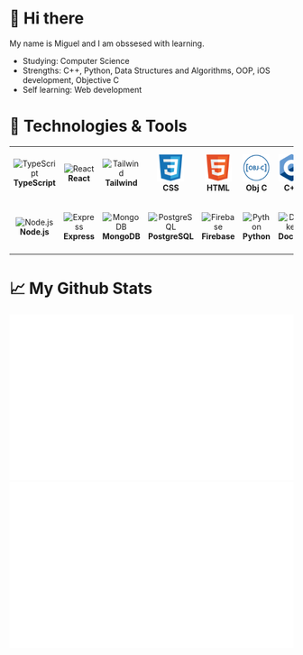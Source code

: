 # 👋 Hi there

My name is Miguel and I am obssesed with learning.

- Studying: Computer Science
- Strengths: C++, Python, Data Structures and Algorithms, OOP, iOS development, Objective C
- Self learning: Web development

# 🔧 Technologies & Tools

<div align="center">
 <table>
   <tr>
     <td align="center" height="90" width="90">
       <img
         src="https://cdn.jsdelivr.net/gh/devicons/devicon/icons/typescript/typescript-plain.svg"
         width="48"
         height="48"
         alt="TypeScript"
       />
       <br /><strong>TypeScript</strong>
     </td>
     <td align="center" height="90" width="90">
       <img
         src="https://cdn.jsdelivr.net/gh/devicons/devicon/icons/react/react-original.svg"
         width="48"
         height="48"
         alt="React"
       />
       <br /><strong>React</strong>
     </td>
     <td align="center" height="90" width="90">
       <img
         src="https://cdn.jsdelivr.net/gh/devicons/devicon/icons/tailwindcss/tailwindcss-plain.svg"
         width="48"
         height="48"
         alt="Tailwind"
       />
       <br /><strong>Tailwind</strong>
     </td>
    <td align="center" height="90" width="90">
       <img
         src="https://github.com/devicons/devicon/blob/v2.15.1/icons/css3/css3-original.svg"
         width="48"
         height="48"
         alt="CSS"
       />
       <br /><strong>CSS</strong>
     </td>
    <td align="center" height="90" width="90">
       <img
         src="https://github.com/devicons/devicon/blob/v2.15.1/icons/html5/html5-original.svg"
         width="48"
         height="48"
         alt="HTML"
       />
       <br /><strong>HTML</strong>
     </td>
    <td align="center" height="90" width="90">
       <img
         src="https://github.com/devicons/devicon/blob/v2.15.1/icons/objectivec/objectivec-plain.svg"
         width="48"
         height="48"
         alt="Objective C"
       />
       <br /><strong>Obj C</strong>
     </td>
    <td align="center" height="90" width="90">
       <img
         src="https://github.com/devicons/devicon/blob/v2.15.1/icons/cplusplus/cplusplus-original.svg"
         width="48"
         height="48"
         alt="C++"
       />
       <br /><strong>C++</strong>
     </td>
   </tr>
   <tr>
     <td align="center" height="90" width="90">
       <img
         src="https://cdn.jsdelivr.net/gh/devicons/devicon/icons/nodejs/nodejs-original.svg"
         width="48"
         height="48"
         alt="Node.js"
       />
       <br /><strong>Node.js</strong>
     </td>
     <td align="center" height="90" width="90">
       <img
         src="https://cdn.jsdelivr.net/gh/devicons/devicon/icons/express/express-original.svg"
         width="48"
         height="48"
         alt="Express"
       />
       <br /><strong>Express</strong>
     </td>
     <td align="center" height="90" width="90">
       <img
         src="https://cdn.jsdelivr.net/gh/devicons/devicon/icons/mongodb/mongodb-original.svg"
         width="48"
         height="48"
         alt="MongoDB"
       />
       <br /><strong>MongoDB</strong>
     </td>
     <td align="center" height="90" width="90">
       <img
         src="https://cdn.jsdelivr.net/gh/devicons/devicon/icons/postgresql/postgresql-original.svg"
         width="48"
         height="48"
         alt="PostgreSQL"
       />
       <br /><strong>PostgreSQL</strong>
     </td>
     <td align="center" height="90" width="90">
       <img
         src="https://cdn.jsdelivr.net/gh/devicons/devicon/icons/firebase/firebase-plain.svg"
         width="48"
         height="48"
         alt="Firebase"
       />
       <br /><strong>Firebase</strong>
     </td>
     <td align="center" height="90" width="90">
       <img
         src="https://cdn.jsdelivr.net/gh/devicons/devicon/icons/python/python-original.svg"
         width="48"
         height="48"
         alt="Python"
       />
       <br /><strong>Python</strong>
     </td>
     <td align="center" height="90" width="90">
       <img
         src="https://cdn.jsdelivr.net/gh/devicons/devicon/icons/docker/docker-original.svg"
         width="48"
         height="48"
         alt="Docker"
       />
       <br /><strong>Docker</strong>
     </td>
   </tr>
 </table>
</div>

# 📈 My Github Stats

<div align="center">

![](https://github.com/marriagav/mystats/blob/master/generated/overview.svg)
![](https://github.com/marriagav/mystats/blob/master/generated/languages.svg)

</div>
